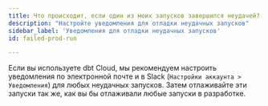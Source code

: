 ```yaml
---
title: Что происходит, если один из моих запусков завершился неудачей?
description: "Настройте уведомления для отладки неудачных запусков"
sidebar_label: 'Уведомления для отладки неудачных запусков'
id: failed-prod-run

---
```


Если вы используете dbt Cloud, мы рекомендуем настроить уведомления по электронной почте и в Slack (`Настройки аккаунта > Уведомления`) для любых неудачных запусков. Затем отлаживайте эти запуски так же, как вы бы отлаживали любые запуски в разработке.